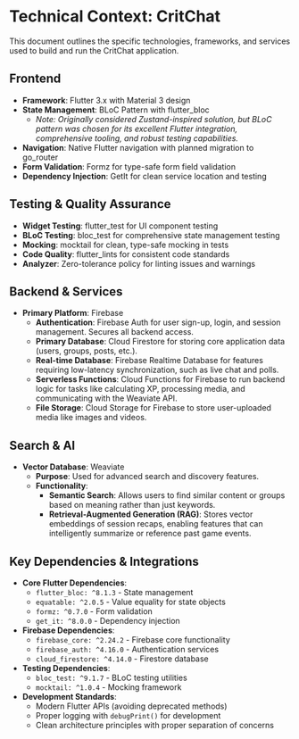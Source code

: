 # Technical Context: CritChat

This document outlines the specific technologies, frameworks, and services used to build and run the CritChat application.

## Frontend

-   **Framework**: Flutter 3.x with Material 3 design
-   **State Management**: BLoC Pattern with flutter_bloc
    -   *Note: Originally considered Zustand-inspired solution, but BLoC pattern was chosen for its excellent Flutter integration, comprehensive tooling, and robust testing capabilities.*
-   **Navigation**: Native Flutter navigation with planned migration to go_router
-   **Form Validation**: Formz for type-safe form field validation
-   **Dependency Injection**: GetIt for clean service location and testing

## Testing & Quality Assurance

-   **Widget Testing**: flutter_test for UI component testing
-   **BLoC Testing**: bloc_test for comprehensive state management testing
-   **Mocking**: mocktail for clean, type-safe mocking in tests
-   **Code Quality**: flutter_lints for consistent code standards
-   **Analyzer**: Zero-tolerance policy for linting issues and warnings

## Backend & Services

-   **Primary Platform**: Firebase
    -   **Authentication**: Firebase Auth for user sign-up, login, and session management. Secures all backend access.
    -   **Primary Database**: Cloud Firestore for storing core application data (users, groups, posts, etc.).
    -   **Real-time Database**: Firebase Realtime Database for features requiring low-latency synchronization, such as live chat and polls.
    -   **Serverless Functions**: Cloud Functions for Firebase to run backend logic for tasks like calculating XP, processing media, and communicating with the Weaviate API.
    -   **File Storage**: Cloud Storage for Firebase to store user-uploaded media like images and videos.

## Search & AI

-   **Vector Database**: Weaviate
    -   **Purpose**: Used for advanced search and discovery features.
    -   **Functionality**:
        -   **Semantic Search**: Allows users to find similar content or groups based on meaning rather than just keywords.
        -   **Retrieval-Augmented Generation (RAG)**: Stores vector embeddings of session recaps, enabling features that can intelligently summarize or reference past game events.

## Key Dependencies & Integrations

-   **Core Flutter Dependencies**:
    -   `flutter_bloc: ^8.1.3` - State management
    -   `equatable: ^2.0.5` - Value equality for state objects
    -   `formz: ^0.7.0` - Form validation
    -   `get_it: ^8.0.0` - Dependency injection
-   **Firebase Dependencies**:
    -   `firebase_core: ^2.24.2` - Firebase core functionality
    -   `firebase_auth: ^4.16.0` - Authentication services
    -   `cloud_firestore: ^4.14.0` - Firestore database
-   **Testing Dependencies**:
    -   `bloc_test: ^9.1.7` - BLoC testing utilities
    -   `mocktail: ^1.0.4` - Mocking framework
-   **Development Standards**:
    -   Modern Flutter APIs (avoiding deprecated methods)
    -   Proper logging with `debugPrint()` for development
    -   Clean architecture principles with proper separation of concerns 